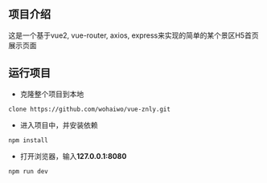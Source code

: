 ## 项目介绍

这是一个基于vue2, vue-router, axios, express来实现的简单的某个景区H5首页展示页面



## 运行项目

- 克隆整个项目到本地
```
clone https://github.com/wohaiwo/vue-znly.git
```

- 进入项目中，并安装依赖
```
npm install
```

- 打开浏览器，输入**127.0.0.1:8080**
```
npm run dev
```


